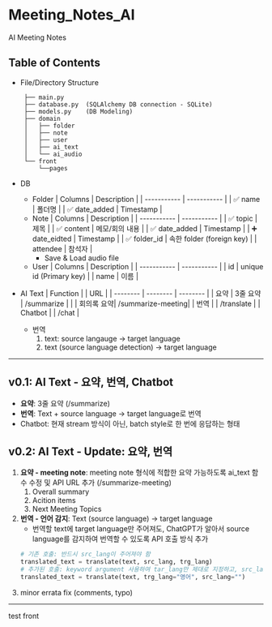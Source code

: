 # Meeting_Notes_AI
AI Meeting Notes

## Table of Contents
* File/Directory Structure
   ```
    ├── main.py
    ├── database.py  (SQLAlchemy DB connection - SQLite)
    ├── models.py    (DB Modeling)
    ├── domain
    │   ├── folder
    │   ├── note
    │   ├── user
    │   ├── ai_text
    │   └── ai_audio
    └── front
        └──pages
    ```
* DB
   * Folder
        | Columns | Description |
        | ----------- | ----------- |
        | :white_check_mark: name        | 폴더명       |
        | :white_check_mark: date_added  | Timestamp   |
    * Note
        | Columns      | Description |
        | -----------  | ----------- |
        | :white_check_mark: topic        | 제목         |
        | :white_check_mark: content      | 메모/회의 내용 |
        | :white_check_mark: date_added   | Timestamp   |
        | :heavy_plus_sign: date_eidted   | Timestamp   |
        | :white_check_mark: folder_id    | 속한 folder (foreign key) |
        | attendee     | 참석자      |
        * Save & Load audio file
    * User
        | Columns | Description |
        | ----------- | ----------- |
        |  id       |  unique id (Primary key)       |
        |  name       | 이름        |


* AI Text
    | Function |          | URL      |
    | -------- | -------- | -------- | 
    |   요약   |  3줄 요약  | /summarize | 
    |         | 회의록 요약| /summarize-meeting| 
    |   번역    |         | /translate |
    | Chatbot |          | /chat     | 

    * 번역
        1.  text: source langauge -> target language
        2. text (source language detection) -> target language

---

## v0.1: AI Text - 요약, 번역, Chatbot
* **요약**: 3줄 요약 (/summarize)
* **번역**: Text + source language -> target language로 번역
* Chatbot: 현재 stream 방식이 아닌, batch style로 한 번에 응답하는 형태
## v0.2: AI Text - Update: 요약, 번역
1. **요약 - meeting note**: meeting note 형식에 적합한 요약 가능하도록 ai_text 함수 수정 및 API URL 추가 (/summarize-meeting)
    1. Overall summary
    2. Acition items
    3. Next Meeting Topics
2. **번역 - 언어 감지**: Text (source language) -> target language
    * 번역할 text에 target language만 주어져도, ChatGPT가 알아서 source language를 감지하여 번역할 수 있도록 API 호출 방식 추가 
    ```python
    # 기존 호출: 반드시 src_lang이 주어져야 함
    translated_text = translate(text, src_lang, trg_lang) 
    # 추가된 호출: keyword argument 사용하여 tar_lang만 제대로 지정하고, src_lang은 empty string으로 지정
    translated_text = translate(text, trg_lang="영어", src_lang="") 
    ```
3. minor errata fix (comments, typo)

---

test front